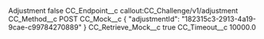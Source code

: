 <?xml version="1.0" encoding="UTF-8"?>
<CustomMetadata xmlns="http://soap.sforce.com/2006/04/metadata" xmlns:xsi="http://www.w3.org/2001/XMLSchema-instance" xmlns:xsd="http://www.w3.org/2001/XMLSchema">
    <label>Adjustment</label>
    <protected>false</protected>
    <values>
        <field>CC_Endpoint__c</field>
        <value xsi:type="xsd:string">callout:CC_Challenge/v1/adjustment</value>
    </values>
    <values>
        <field>CC_Method__c</field>
        <value xsi:type="xsd:string">POST</value>
    </values>
    <values>
        <field>CC_Mock__c</field>
        <value xsi:type="xsd:string">{
  &quot;adjustmentId&quot;: &quot;182315c3-2913-4a19-9cae-c99784270889&quot;
}</value>
    </values>
    <values>
        <field>CC_Retrieve_Mock__c</field>
        <value xsi:type="xsd:boolean">true</value>
    </values>
    <values>
        <field>CC_Timeout__c</field>
        <value xsi:type="xsd:double">10000.0</value>
    </values>
</CustomMetadata>
